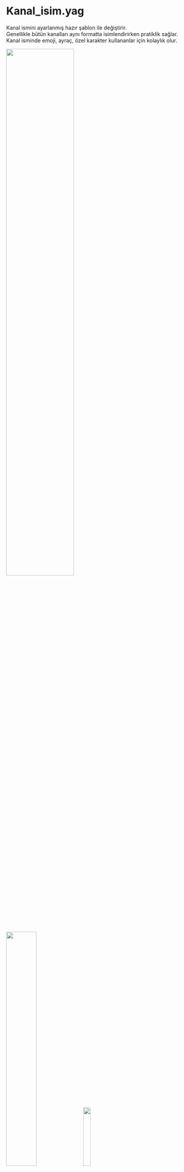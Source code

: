 # Kanal_isim.yag

<p>
	Kanal ismini ayarlanmış hazır şablon ile değiştirir.<br>
	Genellikle bütün kanalları aynı formatta isimlendirirken pratiklik sağlar.<br>
	Kanal isminde emoji, ayraç, özel karakter kullananlar için kolaylık olur.
</p>

<img src="../../assets/Moderasyon/Kanal_isim/kanal_isim_kullanım.gif?raw=true" width="60%"/>

<p float="left">
	<img src="../../assets/Moderasyon/Kanal_isim/kanal_isim_örnek.png?raw=true" width="40%"/>
	<img src="../../assets/Moderasyon/Kanal_isim/kanal_isim_liste.png?raw=true" width="20%"/>
</p>

## Kullanım Örnekleri

> [!NOTE]
> Prefix'inizin farklı olabileceğini unutmayın!

<p>
	Kanal isim: `-kisim`
</p>

## Kurulum & Gereksinimler

Trigger|Trigger Türü|Kod|Gereksinimler|Custom Command Ayarları
|---|---|---|:---:|:---:|
kisim|Command|[kanal_isim](kanal_isim.yag)|❌|❌

> [!NOTE]
> Kanal isminin şablonunu kodun içinden değiştirebilirsiniz!